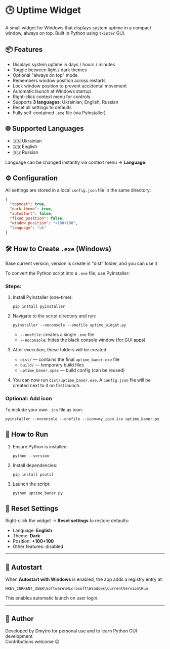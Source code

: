 
# 🕒 Uptime Widget

A small widget for Windows that displays system uptime in a compact window, always on top. Built in Python using `tkinter` GUI.

## 📦 Features

- Displays system uptime in days / hours / minutes
- Toggle between light / dark themes
- Optional "always on top" mode
- Remembers window position across restarts
- Lock window position to prevent accidental movement
- Automatic launch at Windows startup
- Right-click context menu for controls
- Supports **3 languages**: Ukrainian, English, Russian
- Reset all settings to defaults
- Fully self-contained `.exe` file (via PyInstaller)

## 🌐 Supported Languages

- 🇺🇦 Ukrainian
- 🇬🇧 English
- 🇷🇺 Russian

Language can be changed instantly via context menu → **Language**.

## ⚙️ Configuration

All settings are stored in a local `config.json` file in the same directory:

```json
{
  "topmost": true,
  "dark_theme": true,
  "autostart": false,
  "fixed_position": false,
  "window_position": "+100+100",
  "language": "uk"
}
```

## 🛠 How to Create `.exe` (Windows)

Base current version, version is create in "dist" folder, and you can use it

To convert the Python script into a `.exe` file, use PyInstaller:

### Steps:

1. Install PyInstaller (one-time):

   ```
   pip install pyinstaller
   ```

2. Navigate to the script directory and run:

   ```
   pyinstaller --noconsole --onefile uptime_widget.py
   ```

   - `--onefile`: creates a single `.exe` file
   - `--noconsole`: hides the black console window (for GUI apps)

3. After execution, these folders will be created:
   - `dist/` — contains the final `uptime_baner.exe` file
   - `build/` — temporary build files
   - `uptime_baner.spec` — build config (can be reused)

4. You can now run `dist/uptime_baner.exe`. A `config.json` file will be created next to it on first launch.

### Optional: Add icon

To include your own `.ico` file as icon:

```
pyinstaller --noconsole --onefile --icon=my_icon.ico uptime_baner.py
```

## 🏁 How to Run

1. Ensure Python is installed:
   ```
   python --version
   ```

2. Install dependencies:
   ```
   pip install psutil
   ```

3. Launch the script:
   ```
   python uptime_baner.py
   ```

## 🧹 Reset Settings

Right-click the widget → **Reset settings** to restore defaults:

- Language: **English**
- Theme: **Dark**
- Position: **+100+100**
- Other features: disabled

---

## 🔁 Autostart

When **Autostart with Windows** is enabled, the app adds a registry entry at:

```
HKEY_CURRENT_USER\Software\Microsoft\Windows\CurrentVersion\Run
```

This enables automatic launch on user login.

---

## 🧠 Author

Developed by Dmytro for personal use and to learn Python GUI development.  
Contributions welcome 😉
